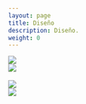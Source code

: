 ```yaml
---
layout: page 
title: Diseño
description: Diseño.
weight: 0
---
```

<div class="row">
  <div class="col-md-6">
    <img class="two img-rounded img-thumbnail center-block" src="/img/img-laz-dis-001.jpg" />
  </div>
  <div class="col-md-6">
    <img class="two img-rounded img-thumbnail center-block" src="/img/img-laz-dis-002.jpg" />
  </div>
</div>
<div class="row">
  <div class="col-md-12">&nbsp;</div>
</div>
<div class="row">
  <div class="col-md-6">
    <img class="two img-rounded img-thumbnail center-block" src="/img/img-laz-dis-003.jpg" />
  </div>
  <div class="col-md-6">
    <img class="two img-rounded img-thumbnail center-block" src="/img/img-laz-dis-004.jpg" />
  </div>
</div>
